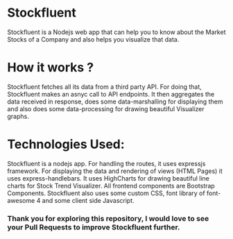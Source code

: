 # Stockfluent

Stockfluent is a Nodejs web app that can help you to know about the Market Stocks of a Company and also helps you visualize that data.

# How it works ?

Stockfluent fetches all its data from a third party API.
For doing that, Stockfluent makes an asnyc call to API endpoints. It then aggregates the data received in response, does some data-marshalling for displaying them and also does some data-processing for drawing beautiful Visualizer graphs.

# Technologies Used:

Stockfluent is a nodejs app. For handling the routes, it uses expressjs framework. For displaying the data and rendering of views (HTML Pages) it uses express-handlebars. It uses HighCharts for drawing beautiful line charts for Stock Trend Visualizer. All frontend components are Bootstrap Components. Stockfluent also uses some custom CSS, font library of font-awesome 4 and some client side Javascript.

### Thank you for exploring this repository, I would love to see your Pull Requests to improve Stockfluent further.
